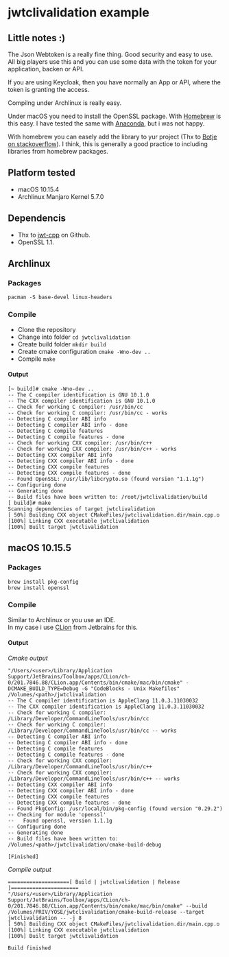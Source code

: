 # jwtclivalidation example


## Little notes :)

The Json Webtoken is a really fine thing. Good security and easy to use.  
All big players use this and you can use some data with the token for your application, backen or API.  

If you are using Keycloak, then you have normally an App or API, where the token is granting the access.  

Compilng under Archlinux is really easy.

Under macOS you need to install the OpenSSL package. With [Homebrew](https://brew.sh) is this easy.
I have tested the same with [Anaconda](https://anaconda.org), but i was not happy.  

With homebrew you can easely add the library to yur project (Thx to [Botje on stackoverflow](https://stackoverflow.com/questions/59229392/how-can-i-edit-a-cmakelist-txt-file-on-clion-to-take-ldflags-and-cppflags)).
I think, this is generally a good practice to including libraries from homebrew packages.



## Platform tested

- macOS 10.15.4  
- Archlinux Manjaro Kernel 5.7.0



## Dependencis

- Thx to [jwt-cpp](https://github.com/Thalhammer/jwt-cpp) on Github.  
- OpenSSL 1.1.  



## Archlinux

### Packages

`pacman -S base-devel linux-headers`

### Compile

- Clone the repository  
- Change into folder `cd jwtclivalidation`  
- Create build folder `mkdir build`  
- Create cmake configuration `cmake -Wno-dev ..`  
- Compile `make`  

#### Output

```shell script
[~ build]# cmake -Wno-dev ..
-- The C compiler identification is GNU 10.1.0
-- The CXX compiler identification is GNU 10.1.0
-- Check for working C compiler: /usr/bin/cc
-- Check for working C compiler: /usr/bin/cc - works
-- Detecting C compiler ABI info
-- Detecting C compiler ABI info - done
-- Detecting C compile features
-- Detecting C compile features - done
-- Check for working CXX compiler: /usr/bin/c++
-- Check for working CXX compiler: /usr/bin/c++ - works
-- Detecting CXX compiler ABI info
-- Detecting CXX compiler ABI info - done
-- Detecting CXX compile features
-- Detecting CXX compile features - done
-- Found OpenSSL: /usr/lib/libcrypto.so (found version "1.1.1g")
-- Configuring done
-- Generating done
-- Build files have been written to: /root/jwtclivalidation/build
[ build]# make
Scanning dependencies of target jwtclivalidation
[ 50%] Building CXX object CMakeFiles/jwtclivalidation.dir/main.cpp.o
[100%] Linking CXX executable jwtclivalidation
[100%] Built target jwtclivalidation
```



## macOS 10.15.5

### Packages

`brew install pkg-config`  
`brew install openssl`  

### Compile

Similar to Archlinux or you use an IDE.  
In my case i use [CLion](https://www.jetbrains.com/clion/) from Jetbrains for this.

#### Output

*Cmake output*

```shell script
"/Users/<user>/Library/Application Support/JetBrains/Toolbox/apps/CLion/ch-0/201.7846.88/CLion.app/Contents/bin/cmake/mac/bin/cmake" -DCMAKE_BUILD_TYPE=Debug -G "CodeBlocks - Unix Makefiles" /Volumes/<path>/jwtclivalidation
-- The C compiler identification is AppleClang 11.0.3.11030032
-- The CXX compiler identification is AppleClang 11.0.3.11030032
-- Check for working C compiler: /Library/Developer/CommandLineTools/usr/bin/cc
-- Check for working C compiler: /Library/Developer/CommandLineTools/usr/bin/cc -- works
-- Detecting C compiler ABI info
-- Detecting C compiler ABI info - done
-- Detecting C compile features
-- Detecting C compile features - done
-- Check for working CXX compiler: /Library/Developer/CommandLineTools/usr/bin/c++
-- Check for working CXX compiler: /Library/Developer/CommandLineTools/usr/bin/c++ -- works
-- Detecting CXX compiler ABI info
-- Detecting CXX compiler ABI info - done
-- Detecting CXX compile features
-- Detecting CXX compile features - done
-- Found PkgConfig: /usr/local/bin/pkg-config (found version "0.29.2") 
-- Checking for module 'openssl'
--   Found openssl, version 1.1.1g
-- Configuring done
-- Generating done
-- Build files have been written to: /Volumes/<path>/jwtclivalidation/cmake-build-debug

[Finished]
```

*Compile output*

```shell script
====================[ Build | jwtclivalidation | Release ]======================
"/Users/<user>/Library/Application Support/JetBrains/Toolbox/apps/CLion/ch-0/201.7846.88/CLion.app/Contents/bin/cmake/mac/bin/cmake" --build /Volumes/PRIV/YOSE/jwtclivalidation/cmake-build-release --target jwtclivalidation -- -j 8
[ 50%] Building CXX object CMakeFiles/jwtclivalidation.dir/main.cpp.o
[100%] Linking CXX executable jwtclivalidation
[100%] Built target jwtclivalidation

Build finished
```